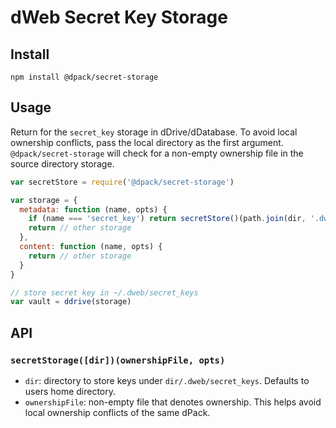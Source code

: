 # dWeb Secret Key Storage

## Install

```
npm install @dpack/secret-storage
```

## Usage

Return for the `secret_key` storage in dDrive/dDatabase. To avoid local ownership conflicts, pass the local directory as the first argument. `@dpack/secret-storage` will check for a non-empty ownership file in the source directory storage.

```js
var secretStore = require('@dpack/secret-storage')

var storage = {
  metadata: function (name, opts) {
    if (name === 'secret_key') return secretStore()(path.join(dir, '.dweb/metadata.ogd'), opts)
    return // other storage
  },
  content: function (name, opts) {
    return // other storage
  }
}

// store secret key in ~/.dweb/secret_keys
var vault = ddrive(storage)
```

## API

### `secretStorage([dir])(ownershipFile, opts)`

* `dir`: directory to store keys under `dir/.dweb/secret_keys`. Defaults to users home directory.
* `ownershipFile`: non-empty file that denotes ownership. This helps avoid local ownership conflicts of the same dPack.
